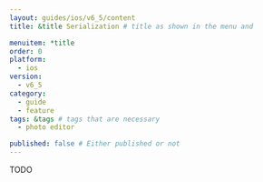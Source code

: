 ```yaml
---
layout: guides/ios/v6_5/content
title: &title Serialization # title as shown in the menu and 

menuitem: *title
order: 0
platform:
  - ios
version:
  - v6_5
category: 
  - guide
  - feature
tags: &tags # tags that are necessary
  - photo editor 

published: false # Either published or not 
---
```


TODO
